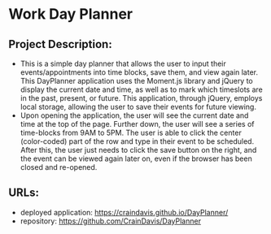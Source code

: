 # Work Day Planner
## Project Description:
* This is a simple day planner that allows the user to input their events/appointments into time blocks, save them, and view again later. This DayPlanner application uses the Moment.js library and jQuery to display the current date and time, as well as to mark which timeslots are in the past, present, or future. This application, through jQuery, employs local storage, allowing the user to save their events for future viewing.
* Upon opening the application, the user will see the current date and time at the top of the page. Further down, the user will see a series of time-blocks from 9AM to 5PM. The user is able to click the center (color-coded) part of the row and type in their event to be scheduled. After this, the user just needs to click the save button on the right, and the event can be viewed again later on, even if the browser has been closed and re-opened.
## URLs:
* deployed application: https://craindavis.github.io/DayPlanner/
* repository: https://github.com/CrainDavis/DayPlanner
